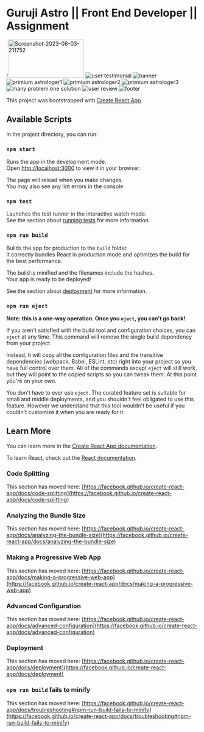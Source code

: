 # Guruji Astro || Front End Developer || Assignment
!<img src="https://i.ibb.co/YNBgmfb/Screenshot-2023-06-03-211752.png" width="200px" height="100px" alt="Screenshot-2023-06-03-211752" border="0"></a>
![user testimonial](https://user-images.githubusercontent.com/99132893/233545167-524fbc39-dd57-46d8-b37b-cfe03fc549b1.jpg)
![banner](https://user-images.githubusercontent.com/99132893/233545254-e8867c40-2a91-481e-8a95-e075adcfea68.jpg)
![primium astrologer1](https://user-images.githubusercontent.com/99132893/233545690-1ff0b357-e2f4-4514-b312-90177fa2aca2.jpg)
![primium astrologer2](https://user-images.githubusercontent.com/99132893/233545778-61197e8f-89b3-4a9e-b790-3f54dcccb96a.jpg)
![primium astrologer3](https://user-images.githubusercontent.com/99132893/233545835-ac1a873a-5893-4931-90cc-ce25adc31df3.jpg)
![many problem one solution](https://user-images.githubusercontent.com/99132893/233545316-2c1139fb-7e46-47f1-af32-d4f73fc06f73.jpg)
![user review](https://user-images.githubusercontent.com/99132893/233545345-5b93c4a6-22b6-48f2-99a5-ebbff252a75f.jpg)
![footer](https://user-images.githubusercontent.com/99132893/233545383-63a62b20-57f9-4e4a-932a-ee27e4847c10.jpg)


This project was bootstrapped with [Create React App](https://github.com/facebook/create-react-app).

## Available Scripts

In the project directory, you can run:

### `npm start`

Runs the app in the development mode.\
Open [http://localhost:3000](http://localhost:3000) to view it in your browser.

The page will reload when you make changes.\
You may also see any lint errors in the console.

### `npm test`

Launches the test runner in the interactive watch mode.\
See the section about [running tests](https://facebook.github.io/create-react-app/docs/running-tests) for more information.

### `npm run build`

Builds the app for production to the `build` folder.\
It correctly bundles React in production mode and optimizes the build for the best performance.

The build is minified and the filenames include the hashes.\
Your app is ready to be deployed!

See the section about [deployment](https://facebook.github.io/create-react-app/docs/deployment) for more information.

### `npm run eject`

**Note: this is a one-way operation. Once you `eject`, you can't go back!**

If you aren't satisfied with the build tool and configuration choices, you can `eject` at any time. This command will remove the single build dependency from your project.

Instead, it will copy all the configuration files and the transitive dependencies (webpack, Babel, ESLint, etc) right into your project so you have full control over them. All of the commands except `eject` will still work, but they will point to the copied scripts so you can tweak them. At this point you're on your own.

You don't have to ever use `eject`. The curated feature set is suitable for small and middle deployments, and you shouldn't feel obligated to use this feature. However we understand that this tool wouldn't be useful if you couldn't customize it when you are ready for it.

## Learn More

You can learn more in the [Create React App documentation](https://facebook.github.io/create-react-app/docs/getting-started).

To learn React, check out the [React documentation](https://reactjs.org/).

### Code Splitting

This section has moved here: [https://facebook.github.io/create-react-app/docs/code-splitting](https://facebook.github.io/create-react-app/docs/code-splitting)

### Analyzing the Bundle Size

This section has moved here: [https://facebook.github.io/create-react-app/docs/analyzing-the-bundle-size](https://facebook.github.io/create-react-app/docs/analyzing-the-bundle-size)

### Making a Progressive Web App

This section has moved here: [https://facebook.github.io/create-react-app/docs/making-a-progressive-web-app](https://facebook.github.io/create-react-app/docs/making-a-progressive-web-app)

### Advanced Configuration

This section has moved here: [https://facebook.github.io/create-react-app/docs/advanced-configuration](https://facebook.github.io/create-react-app/docs/advanced-configuration)

### Deployment

This section has moved here: [https://facebook.github.io/create-react-app/docs/deployment](https://facebook.github.io/create-react-app/docs/deployment)

### `npm run build` fails to minify

This section has moved here: [https://facebook.github.io/create-react-app/docs/troubleshooting#npm-run-build-fails-to-minify](https://facebook.github.io/create-react-app/docs/troubleshooting#npm-run-build-fails-to-minify)
